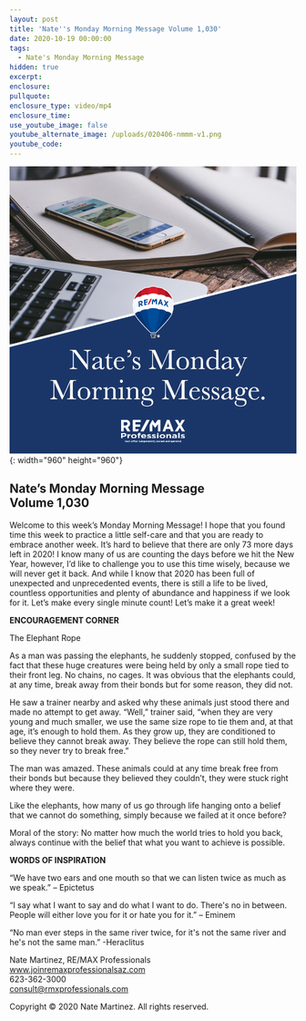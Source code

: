 ```yaml
---
layout: post
title: 'Nate''s Monday Morning Message Volume 1,030'
date: 2020-10-19 00:00:00
tags:
  - Nate's Monday Morning Message
hidden: true
excerpt:
enclosure:
pullquote:
enclosure_type: video/mp4
enclosure_time:
use_youtube_image: false
youtube_alternate_image: /uploads/020406-nmmm-v1.png
youtube_code:
---
```


![](/uploads/020406-nmmm-v1.png){: width="960" height="960"}

## **Nate’s Monday Morning Message<br>Volume 1,030**

Welcome to this week’s Monday Morning Message\! I hope that you found time this week to practice a little self-care and that you are ready to embrace another week. It’s hard to believe that there are only 73 more days left in 2020\! I know many of us are counting the days before we hit the New Year, however, I’d like to challenge you to use this time wisely, because we will never get it back. And while I know that 2020 has been full of unexpected and unprecedented events, there is still a life to be lived, countless opportunities and plenty of abundance and happiness if we look for it. Let’s make every single minute count\! Let’s make it a great week\!

**ENCOURAGEMENT CORNER**

The Elephant Rope

As a man was passing the elephants, he suddenly stopped, confused by the fact that these huge creatures were being held by only a small rope tied to their front leg. No chains, no cages. It was obvious that the elephants could, at any time, break away from their bonds but for some reason, they did not.

He saw a trainer nearby and asked why these animals just stood there and made no attempt to get away. “Well,” trainer said, “when they are very young and much smaller, we use the same size rope to tie them and, at that age, it’s enough to hold them. As they grow up, they are conditioned to believe they cannot break away. They believe the rope can still hold them, so they never try to break free.”

The man was amazed. These animals could at any time break free from their bonds but because they believed they couldn’t, they were stuck right where they were.

Like the elephants, how many of us go through life hanging onto a belief that we cannot do something, simply because we failed at it once before?

Moral of the story: No matter how much the world tries to hold you back, always continue with the belief that what you want to achieve is possible.

**WORDS OF INSPIRATION**

“We have two ears and one mouth so that we can listen twice as much as we speak.” – Epictetus

“I say what I want to say and do what I want to do. There's no in between. People will either love you for it or hate you for it.” – Eminem

“No man ever steps in the same river twice, for it's not the same river and he's not the same man.” -Heraclitus

Nate Martinez, RE/MAX Professionals<br>www.joinremaxprofessionalsaz.com<br>623-362-3000<br>consult@rmxprofessionals.com

Copyright &copy; 2020 Nate Martinez. All rights reserved.